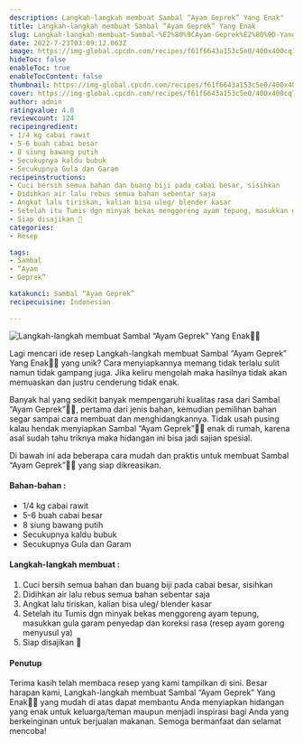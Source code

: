 ```yaml
---
description: Langkah-langkah membuat Sambal “Ayam Geprek” Yang Enak"
title: Langkah-langkah membuat Sambal “Ayam Geprek” Yang Enak
slug: Langkah-langkah-membuat-Sambal-%E2%80%9CAyam-Geprek%E2%80%9D-Yang-Enak
date: 2022-7-23T03:09:12.063Z
image: https://img-global.cpcdn.com/recipes/f61f6643a153c5e0/400x400cq70/photo.jpg
hideToc: false
enableToc: true
enableTocContent: false
thumbnail: https://img-global.cpcdn.com/recipes/f61f6643a153c5e0/400x400cq70/photo.jpg
cover: https://img-global.cpcdn.com/recipes/f61f6643a153c5e0/400x400cq70/photo.jpg
author: admin
ratingvalue: 4.8
reviewcount: 124
recipeingredient:
- 1/4 kg cabai rawit
- 5-6 buah cabai besar
- 8 siung bawang putih
- Secukupnya kaldu bubuk
- Secukupnya Gula dan Garam
recipeinstructions:
- Cuci bersih semua bahan dan buang biji pada cabai besar, sisihkan
- Didihkan air lalu rebus semua bahan sebentar saja
- Angkat lalu tiriskan, kalian bisa uleg/ blender kasar
- Setelah itu Tumis dgn minyak bekas menggoreng ayam tepung, masukkan gula garam penyedap dan koreksi rasa (resep ayam goreng menyusul ya)
- Siap disajikan 🥰
categories:
- Resep

tags:
- Sambal
- “Ayam
- Geprek”

katakunci: Sambal “Ayam Geprek”
recipecuisine: Indonesian

---
```


![Langkah-langkah membuat Sambal “Ayam Geprek” Yang Enak👩‍🍳](https://img-global.cpcdn.com/recipes/f61f6643a153c5e0/400x400cq70/photo.jpg)

Lagi mencari ide resep Langkah-langkah membuat Sambal “Ayam Geprek” Yang Enak👩‍🍳 yang unik? Cara menyiapkannya memang tidak terlalu sulit namun tidak gampang juga. Jika keliru mengolah maka hasilnya tidak akan memuaskan dan justru cenderung tidak enak.

Banyak hal yang sedikit banyak mempengaruhi kualitas rasa dari Sambal “Ayam Geprek”👩‍🍳, pertama dari jenis bahan, kemudian pemilihan bahan segar sampai cara membuat dan menghidangkannya. Tidak usah pusing kalau hendak menyiapkan Sambal “Ayam Geprek”👩‍🍳 enak di rumah, karena asal sudah tahu triknya maka hidangan ini bisa jadi sajian spesial.

Di bawah ini ada beberapa cara mudah dan praktis untuk membuat Sambal “Ayam Geprek”👩‍🍳 yang siap dikreasikan.

<!--inarticleads1-->

#### Bahan-bahan :

- 1/4 kg cabai rawit
- 5-6 buah cabai besar
- 8 siung bawang putih
- Secukupnya kaldu bubuk
- Secukupnya Gula dan Garam

<!--inarticleads2-->

#### Langkah-langkah membuat :

1. Cuci bersih semua bahan dan buang biji pada cabai besar, sisihkan
1. Didihkan air lalu rebus semua bahan sebentar saja
1. Angkat lalu tiriskan, kalian bisa uleg/ blender kasar
1. Setelah itu Tumis dgn minyak bekas menggoreng ayam tepung, masukkan gula garam penyedap dan koreksi rasa (resep ayam goreng menyusul ya)
1. Siap disajikan 🥰

#### Penutup

Terima kasih telah membaca resep yang kami tampilkan di sini. Besar harapan kami, Langkah-langkah membuat Sambal “Ayam Geprek” Yang Enak👩‍🍳 yang mudah di atas dapat membantu Anda menyiapkan hidangan yang enak untuk keluarga/teman maupun menjadi inspirasi bagi Anda yang berkeinginan untuk berjualan makanan. Semoga bermanfaat dan selamat mencoba!
